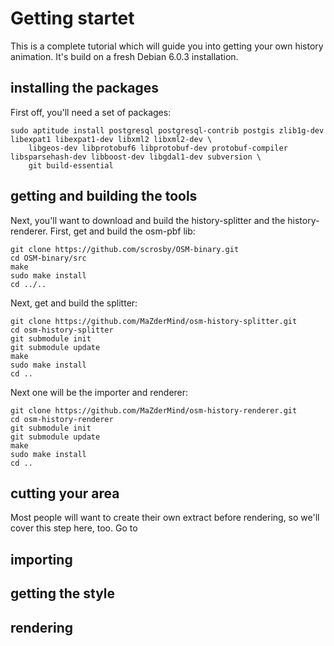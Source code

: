 # Getting startet
This is a complete tutorial which will guide you into getting your own history animation. It's build on a fresh Debian 6.0.3 installation.

## installing the packages
First off, you'll need a set of packages:

    sudo aptitude install postgresql postgresql-contrib postgis zlib1g-dev libexpat1 libexpat1-dev libxml2 libxml2-dev \
        libgeos-dev libprotobuf6 libprotobuf-dev protobuf-compiler libsparsehash-dev libboost-dev libgdal1-dev subversion \
        git build-essential

## getting and building the tools
Next, you'll want to download and build the history-splitter and the history-renderer.
First, get and build the osm-pbf lib:

    git clone https://github.com/scrosby/OSM-binary.git
    cd OSM-binary/src
    make
    sudo make install
    cd ../..

Next, get and build the splitter:

    git clone https://github.com/MaZderMind/osm-history-splitter.git
    cd osm-history-splitter
    git submodule init
    git submodule update
    make
    sudo make install
    cd ..

Next one will be the importer and renderer:

    git clone https://github.com/MaZderMind/osm-history-renderer.git
    cd osm-history-renderer
    git submodule init
    git submodule update
    make
    sudo make install
    cd ..

## cutting your area
 Most people will want to create their own extract before rendering, so we'll cover this step here, too. Go to 

## importing

## getting the style

## rendering
